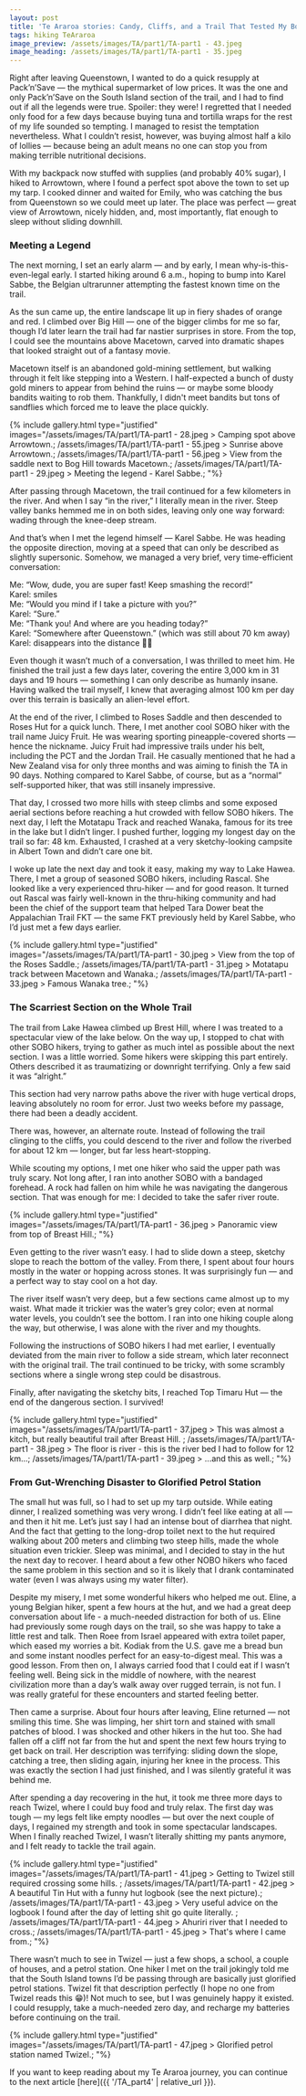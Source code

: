 ```yaml
---
layout: post
title: 'Te Araroa stories: Candy, Cliffs, and a Trail That Tested My Bowels'
tags: hiking TeAraroa
image_preview: /assets/images/TA/part1/TA-part1 - 43.jpeg
image_heading: /assets/images/TA/part1/TA-part1 - 35.jpeg
---
```


Right after leaving Queenstown, I wanted to do a quick resupply at Pack’n’Save — the mythical supermarket of low prices. It was the one and only Pack’n’Save on the South Island section of the trail, and I had to find out if all the legends were true. Spoiler: they were! I regretted that I needed only food for a few days because buying tuna and tortilla wraps for the rest of my life sounded so tempting. I managed to resist the temptation nevertheless. What I couldn’t resist, however, was buying almost half a kilo of lollies — because being an adult means no one can stop you from making terrible nutritional decisions.

With my backpack now stuffed with supplies (and probably 40% sugar), I hiked to Arrowtown, where I found a perfect spot above the town to set up my tarp. I cooked dinner and waited for Emily, who was catching the bus from Queenstown so we could meet up later. The place was perfect — great view of Arrowtown, nicely hidden, and, most importantly, flat enough to sleep without sliding downhill.

### Meeting a Legend

The next morning, I set an early alarm — and by early, I mean why-is-this-even-legal early. I started hiking around 6 a.m., hoping to bump into Karel Sabbe, the Belgian ultrarunner attempting the fastest known time on the trail.

As the sun came up, the entire landscape lit up in fiery shades of orange and red. I climbed over Big Hill — one of the bigger climbs for me so far, though I’d later learn the trail had far nastier surprises in store. From the top, I could see the mountains above Macetown, carved into dramatic shapes that looked straight out of a fantasy movie.

Macetown itself is an abandoned gold-mining settlement, but walking through it felt like stepping into a Western. I half-expected a bunch of dusty gold miners to appear from behind the ruins — or maybe some bloody bandits waiting to rob them. Thankfully, I didn't meet bandits but tons of sandflies which forced me to leave the place quickly.

{% include gallery.html 
	type="justified" 
	images="/assets/images/TA/part1/TA-part1 - 28.jpeg > Camping spot above Arrowtown.;
			/assets/images/TA/part1/TA-part1 - 55.jpeg > Sunrise above Arrowtown.;
			/assets/images/TA/part1/TA-part1 - 56.jpeg > View from the saddle next to Bog Hill towards Macetown.;
			/assets/images/TA/part1/TA-part1 - 29.jpeg > Meeting the legend - Karel Sabbe.;
			"%}


After passing through Macetown, the trail continued for a few kilometers in the river. And when I say “in the river,” I literally mean in the river. Steep valley banks hemmed me in on both sides, leaving only one way forward: wading through the knee-deep stream.

And that’s when I met the legend himself — Karel Sabbe. He was heading the opposite direction, moving at a speed that can only be described as slightly supersonic. Somehow, we managed a very brief, very time-efficient conversation:

Me: “Wow, dude, you are super fast! Keep smashing the record!”<br>
Karel: smiles<br>
Me: “Would you mind if I take a picture with you?”<br>
Karel: “Sure.”<br>
Me: “Thank you! And where are you heading today?”<br>
Karel: “Somewhere after Queenstown.” (which was still about 70 km away)<br>
Karel: disappears into the distance 😶‍🌫️<br>

Even though it wasn’t much of a conversation, I was thrilled to meet him. He finished the trail just a few days later, covering the entire 3,000 km in 31 days and 19 hours — something I can only describe as humanly insane. Having walked the trail myself, I knew that averaging almost 100 km per day over this terrain is basically an alien-level effort.

At the end of the river, I climbed to Roses Saddle and then descended to Roses Hut for a quick lunch. There, I met another cool SOBO hiker with the trail name Juicy Fruit. He was wearing sporting pineapple-covered shorts — hence the nickname. Juicy Fruit had impressive trails under his belt, including the PCT and the Jordan Trail. He casually mentioned that he had a New Zealand visa for only three months and was aiming to finish the TA in 90 days. Nothing compared to Karel Sabbe, of course, but as a “normal” self-supported hiker, that was still insanely impressive.

That day, I crossed two more hills with steep climbs and some exposed aerial sections before reaching a hut crowded with fellow SOBO hikers. The next day, I left the Motatapu Track and reached Wanaka, famous for its tree in the lake but I didn’t linger. I pushed further, logging my longest day on the trail so far: 48 km. Exhausted, I crashed at a very sketchy-looking campsite in Albert Town and didn’t care one bit.

I woke up late the next day and took it easy, making my way to Lake Hawea. There, I met a group of seasoned SOBO hikers, including Rascal. She looked like a very experienced thru-hiker — and for good reason. It turned out Rascal was fairly well-known in the thru-hiking community and had been the chief of the support team that helped Tara Dower beat the Appalachian Trail FKT — the same FKT previously held by Karel Sabbe, who I’d just met a few days earlier.

{% include gallery.html 
	type="justified" 
	images="/assets/images/TA/part1/TA-part1 - 30.jpeg > View from the top of the Roses Saddle.;
			/assets/images/TA/part1/TA-part1 - 31.jpeg > Motatapu track between Macetown and Wanaka.;
			/assets/images/TA/part1/TA-part1 - 33.jpeg > Famous Wanaka tree.;
			"%}

### The Scarriest Section on the Whole Trail

The trail from Lake Hawea climbed up Brest Hill, where I was treated to a spectacular view of the lake below. On the way up, I stopped to chat with other SOBO hikers, trying to gather as much intel as possible about the next section. I was a little worried. Some hikers were skipping this part entirely. Others described it as traumatizing or downright terrifying. Only a few said it was “alright.”

This section had very narrow paths above the river with huge vertical drops, leaving absolutely no room for error. Just two weeks before my passage, there had been a deadly accident.

There was, however, an alternate route. Instead of following the trail clinging to the cliffs, you could descend to the river and follow the riverbed for about 12 km — longer, but far less heart-stopping.

While scouting my options, I met one hiker who said the upper path was truly scary. Not long after, I ran into another SOBO with a bandaged forehead. A rock had fallen on him while he was navigating the dangerous section. That was enough for me: I decided to take the safer river route.

{% include gallery.html 
	type="justified" 
	images="/assets/images/TA/part1/TA-part1 - 36.jpeg > Panoramic view from top of Breast Hill.;
			"%}

Even getting to the river wasn’t easy. I had to slide down a steep, sketchy slope to reach the bottom of the valley. From there, I spent about four hours mostly in the water or hopping across stones. It was surprisingly fun — and a perfect way to stay cool on a hot day.

The river itself wasn’t very deep, but a few sections came almost up to my waist. What made it trickier was the water’s grey color; even at normal water levels, you couldn’t see the bottom. I ran into one hiking couple along the way, but otherwise, I was alone with the river and my thoughts.

Following the instructions of SOBO hikers I had met earlier, I eventually deviated from the main river to follow a side stream, which later reconnect with the original trail. The trail continued to be tricky, with some scrambly sections where a single wrong step could be disastrous.

Finally, after navigating the sketchy bits, I reached Top Timaru Hut — the end of the dangerous section. I survived!

{% include gallery.html 
	type="justified" 
	images="/assets/images/TA/part1/TA-part1 - 37.jpeg > This was almost a kitch, but really beautiful trail after Breast Hill. ;
			/assets/images/TA/part1/TA-part1 - 38.jpeg > The floor is river - this is the river bed I had to follow for 12 km...;
			/assets/images/TA/part1/TA-part1 - 39.jpeg > ...and this as well.;
			"%}

### From Gut-Wrenching Disaster to Glorified Petrol Station

The small hut was full, so I had to set up my tarp outside. While eating dinner, I realized something was very wrong. I didn’t feel like eating at all — and then it hit me. Let’s just say I had an intense bout of diarrhea that night. And the fact that getting to the long-drop toilet next to the hut required walking about 200 meters and climbing two steep hills, made the whole situation even trickier. Sleep was minimal, and I decided to stay in the hut the next day to recover. I heard about a few other NOBO hikers who faced the same problem in this section and so it is likely that I drank contaminated water (even I was always using my water filter).

Despite my misery, I met some wonderful hikers who helped me out. Eline, a young Belgian hiker, spent a few hours at the hut, and we had a great deep conversation about life - a much-needed distraction for both of us. Eline had previously some rough days on the trail, so she was happy to take a little rest and talk. Then Roee from Israel appeared with extra toilet paper, which eased my worries a bit. Kodiak from the U.S. gave me a bread bun and some instant noodles perfect for an easy-to-digest meal. This was a good lesson. From then on, I always carried food that I could eat if I wasn’t feeling well. Being sick in the middle of nowhere, with the nearest civilization more than a day’s walk away over rugged terrain, is not fun. I was really grateful for these encounters and started feeling better.

Then came a surprise. About four hours after leaving, Eline returned — not smiling this time. She was limping, her shirt torn and stained with small patches of blood. I was shocked and other hikers in the hut too. She had fallen off a cliff not far from the hut and spent the next few hours trying to get back on trail. Her description was terrifying: sliding down the slope, catching a tree, then sliding again, injuring her knee in the process. This was exactly the section I had just finished, and I was silently grateful it was behind me.

After spending a day recovering in the hut, it took me three more days to reach Twizel, where I could buy food and truly relax. The first day was tough — my legs felt like empty noodles — but over the next couple of days, I regained my strength and took in some spectacular landscapes. When I finally reached Twizel, I wasn’t literally shitting my pants anymore, and I felt ready to tackle the trail again.

{% include gallery.html 
	type="justified" 
	images="/assets/images/TA/part1/TA-part1 - 41.jpeg > Getting to Twizel still required crossing some hills. ;
			/assets/images/TA/part1/TA-part1 - 42.jpeg > A beautiful Tin Hut with a funny hut logbook (see the next picture).;
			/assets/images/TA/part1/TA-part1 - 43.jpeg > Very useful advice on the logbook I found after the day of letting shit go quite literally. ;
			/assets/images/TA/part1/TA-part1 - 44.jpeg > Ahuriri river that I needed to cross.;
			/assets/images/TA/part1/TA-part1 - 45.jpeg > That's where I came from.;
			"%}

There wasn’t much to see in Twizel — just a few shops, a school, a couple of houses, and a petrol station. One hiker I met on the trail jokingly told me that the South Island towns I’d be passing through are basically just glorified petrol stations. Twizel fit that description perfectly (I hope no one from Twizel reads this 😁)! Not much to see, but I was genuinely happy it existed. I could resupply, take a much-needed zero day, and recharge my batteries before continuing on the trail.

{% include gallery.html 
	type="justified" 
	images="/assets/images/TA/part1/TA-part1 - 47.jpeg > Glorified petrol station named Twizel.;
			"%}

If you want to keep reading about my Te Araroa journey, you can continue to the next article [here]({{ '/TA_part4' | relative_url }}).